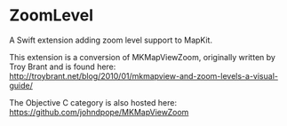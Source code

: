 # ZoomLevel
A Swift extension adding zoom level support to MapKit.

This extension is a conversion of MKMapViewZoom, originally written by Troy Brant and is found here:  
http://troybrant.net/blog/2010/01/mkmapview-and-zoom-levels-a-visual-guide/ 

The Objective C category is also hosted here:   
https://github.com/johndpope/MKMapViewZoom
